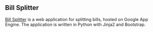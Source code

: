 ## Bill Splitter

[Bill Splitter](http://bill-splitter.tk) is a web application for splitting bills, hosted on Google App Engine. The application is written in Python with Jinja2 and Bootstrap.
